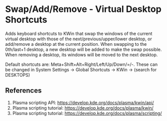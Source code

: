 # Swap/Add/Remove - Virtual Desktop Shortcuts

Adds keyboard shortcuts to KWin that swap the windows of the current virtual desktop with those of the next/previous/upper/lower desktop, or add/remove a desktop at the current position. When swapping to the 0th/last+1 desktop, a new desktop will be added to make the swap possible. When removing a desktop, its windows will be moved to the next desktop.

Default shortcuts are: Meta+Shift+Alt+Right/Left/Up/Down/=/-. These can be changed in System Settings → Global Shortcuts → KWin → (search for DESKTOPS)

## References

1. Plasma scripting API: <https://develop.kde.org/docs/plasma/kwin/api/>
2. Plasma scripting tutorial: <https://develop.kde.org/docs/plasma/kwin/>
3. Plasma scripting tutorial: <https://develop.kde.org/docs/plasma/scripting/>
